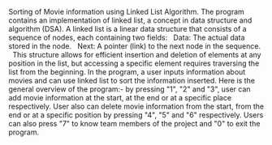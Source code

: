 Sorting of Movie information using Linked List Algorithm. The program contains an implementation of linked list, a concept in data structure and algorithm (DSA). A linked list is a linear data structure that consists of a sequence of nodes, each containing two fields:   
Data: The actual data stored in the node.   
Next: A pointer (link) to the next node in the sequence.   
This structure allows for efficient insertion and deletion of elements at any position in the list, but accessing a specific element requires traversing the list from the beginning. 
In the program, a user inputs information about movies and can use linked list to sort the information inserted. Here is the general overview of the program:- by pressing "1", "2" and "3", user can add movie information at the start, at the end or at a specific place respectively. User also can delete movie information from the start, from the end or at a specific position by pressing "4", "5" and "6" respectively.  Users can also press "7" to know team members of the project and "0" to exit the program.
